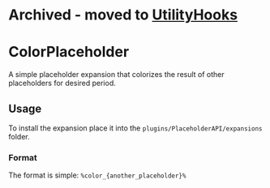 # Archived - moved to [UtilityHooks](https://github.com/imDaniX/UtilityHooks)

# ColorPlaceholder
A simple placeholder expansion that colorizes the result of other placeholders for desired period.
## Usage
To install the expansion place it into the `plugins/PlaceholderAPI/expansions` folder.
### Format
The format is simple: `%color_{another_placeholder}%`
